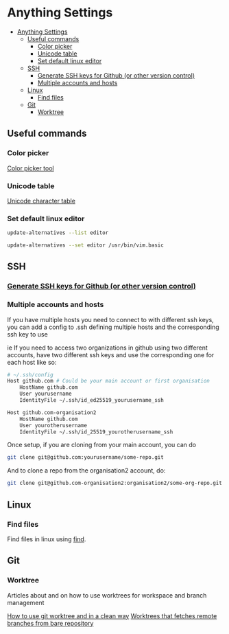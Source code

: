 # Anything Settings

- [Anything Settings](#anything-settings)
  - [Useful commands](#useful-commands)
    - [Color picker](#color-picker)
    - [Unicode table](#unicode-table)
    - [Set default linux editor](#set-default-linux-editor)
  - [SSH](#ssh)
    - [Generate SSH keys for Github (or other version control)](#generate-ssh-keys-for-github-or-other-version-control)
    - [Multiple accounts and hosts](#multiple-accounts-and-hosts)
  - [Linux](#linux)
    - [Find files](#find-files)
  - [Git](#git)
    - [Worktree](#worktree)

## Useful commands

### Color picker

[Color picker tool](https://www.w3schools.com/colors/colors_picker.asp)

### Unicode table

[Unicode character table](https://unicode-table.com/en)

### Set default linux editor

```bash
update-alternatives --list editor

update-alternatives --set editor /usr/bin/vim.basic
```

## SSH

### [Generate SSH keys for Github (or other version control)](https://docs.github.com/en/authentication/connecting-to-github-with-ssh/generating-a-new-ssh-key-and-adding-it-to-the-ssh-agent)

### Multiple accounts and hosts

If you have multiple hosts you need to connect to with different ssh keys, you can add a config to .ssh defining multiple hosts and the corresponding ssh key to use

ie
If you need to access two organizations in github using two different accounts, have two different ssh keys and use the corresponding one for each host like so:

```bash
# ~/.ssh/config
Host github.com # Could be your main account or first organisation
    HostName github.com
    User yourusername
    IdentityFile ~/.ssh/id_ed25519_yourusername_ssh

Host github.com-organisation2
    HostName github.com
    User yourotherusername
    IdentityFile ~/.ssh/id_25519_yourotherusername_ssh
```

Once setup, if you are cloning from your main account, you can do

```bash
git clone git@github.com:yourusername/some-repo.git
```

And to clone a repo from the organisation2 account, do:

```bash
git clone git@github.com-organisation2:organisation2/some-org-repo.git
```

## Linux

### Find files

Find files in linux using [find](https://www.plesk.com/blog/various/find-files-in-linux-via-command-line/).

## Git

### Worktree

Articles about and on how to use worktrees for workspace and branch management

[How to use git worktree and in a clean way](https://morgan.cugerone.com/blog/how-to-use-git-worktree-and-in-a-clean-way/)
[Worktrees that fetches remote branches from bare repository](https://morgan.cugerone.com/blog/workarounds-to-git-worktree-using-bare-repository-and-cannot-fetch-remote-branches/)
